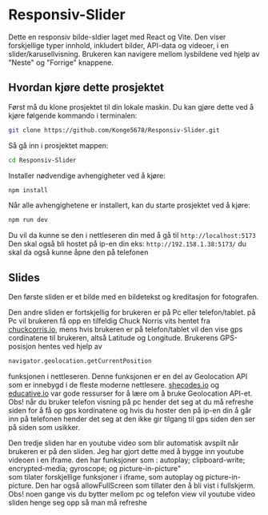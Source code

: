 # Responsiv-Slider

Dette en responsiv bilde-sldier laget med React og Vite. Den viser forskjellige typer innhold, inkludert bilder, API-data og videoer, i en slider/karusellvisning. Brukeren kan navigere mellom lysbildene ved hjelp av "Neste" og "Forrige" knappene. 

## Hvordan kjøre dette prosjektet

Først må du klone prosjektet til din lokale maskin. Du kan gjøre dette ved å kjøre følgende kommando i terminalen:

```sh
git clone https://github.com/Konge5678/Responsiv-Slider.git
```

Så gå inn i prosjektet mappen:
```sh
cd Responsiv-Slider
```

Installer nødvendige avhengigheter ved å kjøre:
```sh
npm install
```

Når alle avhengighetene er installert, kan du starte prosjektet ved å kjøre:
```sh
npm run dev
```

Du vil da kunne se den i nettleseren din med å gå til `http://localhost:5173` 
Den skal også bli hostet på ip-en din eks: `http://192.158.1.38:5173/` du skal da også kunne åpne den på telefonen

## Slides

Den første sliden er et bilde med en bildetekst og kreditasjon for fotografen.

Den andre sliden er fortskjellig for brukeren er på Pc eller telefon/tablet. på Pc vil brukeren få opp en tilfeldig Chuck Norris vits hentet fra [chuckcorris.io](https://api.chucknorris.io/), mens hvis brukeren er på telefon/tablet vil den vise gps cordinatene til brukeren, altså Latitude og Longitude. Brukerens GPS-posisjon hentes ved hjelp av 
```sh 
navigator.geolocation.getCurrentPosition
```
funksjonen i nettleseren. Denne funksjonen er en del av Geolocation API som er innebygd i de fleste moderne nettlesere.
[shecodes.io](https://www.shecodes.io/athena/9970-retrieve-user-location-with-geolocation-in-react#:~:text=in%204.33%20seconds-,To%20retrieve%20the%20user's%20current%20location%20using%20geolocation%20in%20React,to%20handle%20the%20error%20case.) og [educative.io](https://www.educative.io/answers/how-to-use-geolocation-call-in-reactjs) var gode ressurser for å lære om å bruke Geolocation API-et. Obs! når du bruker telefon visning på pc hender det seg at du må refreshe siden for å få op gps kordinatene og hvis du hoster den på ip-en din å går inn på telefonen hender det seg at den ikke gir tilgang til gps siden den ser på siden som usikker.

Den tredje sliden har en youtube video som blir automatisk avspilt når brukeren er på den sliden. Jeg har gjort dette med å bygge inn youtube videoen i en iframe. den har funksjoner som : autoplay; clipboard-write; encrypted-media; gyroscope; og picture-in-picture"  
som tilater forskjellige funksjoner i iframe, som autoplay og picture-in-picture. Den har også allowFullScreen som tillater den å bli vist i fullskjerm. Obs! noen gange vis du bytter mellom pc og telefon view vil youtube video sliden henge seg opp så man må refreshe




